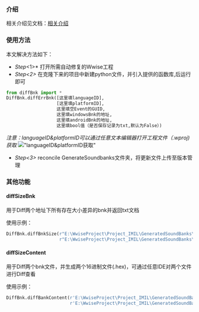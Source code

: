 ### 介绍
相关介绍见文档：[相关介绍](INSTRUCTION.md)
### 使用方法
本文解决方法如下：
- *Step*<1>* 打开所需自动修复的Wwise工程
- *Step<2>* 在克隆下来的项目中新建python文件，并引入提供的函数库,后运行即可
```python
from diffBnk import *
DiffBnk.diffErrBnk([这里填languageID],
                   [这里填platformID],
                   这里填空Event的GUID,
                   这里填windowsBnk的地址,
                   这里填androidBnk的地址,
                   这里填bool值（是否保存记录为txt,默认为False）)
```
*注意：languageID&platformID可以通过任意文本编辑器打开工程文件（.wproj)获取*
!["languageID&platformID获取"](img/projInfo.png)

- *Step<3>* reconcile GenerateSoundbanks文件夹，将更新文件上传至版本管理

### 其他功能
#### diffSizeBnk
用于Diff两个地址下所有存在大小差异的bnk并返回txt文档

使用示例：
```python
DiffBnk.diffBnkSize(r"E:\WwiseProject\Project_IMIL\GeneratedSoundBanks\Windows",
                    r"E:\WwiseProject\Project_IMIL\GeneratedSoundBanks\Android")
```
#### diffSizeContent
用于Diff两个bnk文件，并生成两个16进制文件(.hex)，可通过任意IDE对两个文件进行Diff查看

使用示例：
```python
DiffBnk.diffBankContent(r'E:\WwiseProject\Project_IMIL\GeneratedSoundBanks\Android\zh-CN\ST_Vo__Atk04.bnk',
                        r'E:\WwiseProject\Project_IMIL\GeneratedSoundBanks\Windows\zh-CN\ST_Vo__Atk04.bnk')
```

